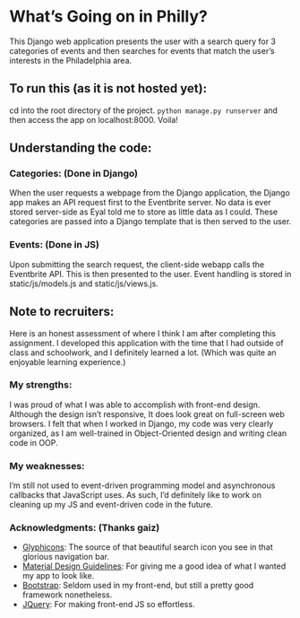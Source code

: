 # What’s Going on in Philly? 
This Django web application presents the user with a search query for 3 categories of events and then searches for events that match the user’s interests in the Philadelphia area. 

## To run this (as it is not hosted yet): 
cd into the root directory of the project. 
` python manage.py runserver `
and then access the app on localhost:8000. Voila! 

## Understanding the code: 
### Categories: (Done in Django)
When the user requests a webpage from the Django application, the Django app makes an API request first to the Eventbrite server. No data is ever stored server-side as Eyal told me to store as little data as I could. These categories are passed into a Django template that is then served to the user. 

### Events: (Done in JS)
Upon submitting the search request, the client-side webapp calls the Eventbrite API. This is then presented to the user. Event handling is stored in static/js/models.js and static/js/views.js. 

## Note to recruiters: 
Here is an honest assessment of where I think I am after completing this assignment. I developed this application with the time that I had outside of class and schoolwork, and I definitely learned a lot. (Which was quite an enjoyable learning experience.) 

### My strengths: 
I was proud of what I was able to accomplish with front-end design. Although the design isn’t responsive, It does look great on full-screen web browsers. I felt that when I worked in Django, my code was very clearly organized, as I am well-trained in Object-Oriented design and writing clean code in OOP. 

### My weaknesses: 
I’m still not used to event-driven programming model and asynchronous callbacks that JavaScript uses. As such, I’d definitely like to work on cleaning up my JS and event-driven code in the future.

### Acknowledgments: (Thanks gaiz)
* [Glyphicons](http://marcoceppi.github.io/bootstrap-glyphicons/): The source of that beautiful search icon you see in that glorious navigation bar. 
* [Material Design Guidelines](http://www.google.com/design/spec/material-design/introduction.html): For giving me a good idea of what I wanted my app to look like. 
* [Bootstrap](http://getbootstrap.com/): Seldom used in my front-end, but still a pretty good framework nonetheless.
* [JQuery](https://jquery.com/): For making front-end JS so effortless. 